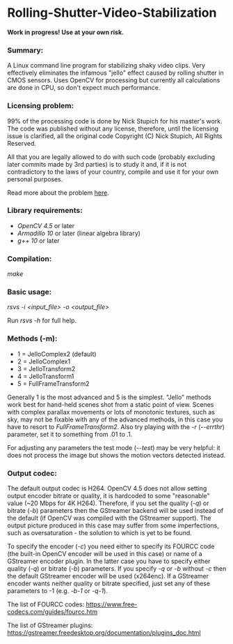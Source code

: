 Rolling-Shutter-Video-Stabilization
===================================

**Work in progress! Use at your own risk.**

### Summary:

A Linux command line program for stabilizing shaky video clips. Very effectively eliminates the infamous "jello" effect caused by rolling shutter in CMOS sensors. Uses OpenCV for processing but currently all calculations are done in CPU, so don't expect much performance.

### Licensing problem:

99% of the processing code is done by Nick Stupich for his master's work. The code was published without any license, therefore, until the licensing issue is clarified, all the original code Copyright (C) Nick Stupich, All Rights Reserved.

All that you are legally allowed to do with such code (probably excluding later commits made by 3rd parties) is to study it and, if it is not contradictory to the laws of your country, compile and use it for your own personal purposes.

Read more about the problem [here](https://www.gnu.org/licenses/license-list.html#NoLicense).

### Library requirements:

* *OpenCV 4.5* or later
* *Armadillo 10* or later (linear algebra library)
* *g++ 10* or later

### Compilation:

*make*

### Basic usage:

*rsvs -i <input_file> -o <output_file>*

Run *rsvs -h* for full help.

### Methods (-m):

* 1 = JelloComplex2 (default)
* 2 = JelloComplex1
* 3 = JelloTransform2
* 4 = JelloTransform1
* 5 = FullFrameTransform2

Generally 1 is the most advanced and 5 is the simplest. "Jello" methods work best for hand-held scenes shot from a static point of view. Scenes with complex parallax movements or lots of monotonic textures, such as sky, may not be fixable with any of the advanced methods, in this case you have to resort to *FullFrameTransform2*. Also try playing with the *-r* (*-\-errthr*) parameter, set it to something from .01 to .1.

For adjusting any parameters the test mode (*-\-test*) may be very helpful: it does not process the image but shows the motion vectors detected instead.

### Output codec:

The default output codec is H264. OpenCV 4.5 does not allow setting output encoder bitrate or quality, it is hardcoded to some "reasonable" value (~20 Mbps for 4K H264). Therefore, if you set the quality (*-q*) or bitrate (*-b*) parameters then the GStreamer backend will be used instead of the default (if OpenCV was compiled with the GStreamer support). The output picture produced in this case may suffer from some imperfections, such as oversaturation - the solution to which is yet to be found.

To specify the encoder (*-c*) you need either to specify its FOURCC code (the built-in OpenCV encoder will be used in this case) or name of a GStreamer encoder plugin. In the latter case you have to specify either quality (*-q*) or bitrate (*-b*) parameters. If you specify *-q* or *-b* without *-c* then the default GStreamer encoder will be used (x264enc). If a GStreamer encoder wants neither quality or bitrate specified, just set any of these parameters to -1 (e.g. *-b-1* or *-q-1*).

The list of FOURCC codes: https://www.free-codecs.com/guides/fourcc.htm

The list of GStreamer plugins: https://gstreamer.freedesktop.org/documentation/plugins_doc.html
